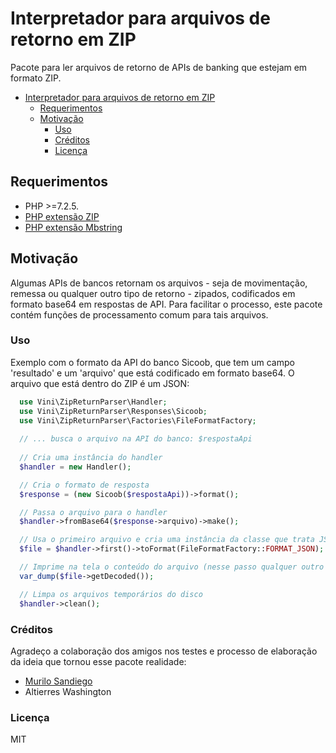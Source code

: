 # Interpretador para arquivos de retorno em ZIP

Pacote para ler arquivos de retorno de APIs de banking que estejam em
formato ZIP.

- [Interpretador para arquivos de retorno em ZIP](#interpretador-para-arquivos-de-retorno-em-zip)
  - [Requerimentos](#requerimentos)
  - [Motivação](#motivação)
    - [Uso](#uso)
    - [Créditos](#créditos)
    - [Licença](#licença)

## Requerimentos

- PHP >=7.2.5.
- [PHP extensão ZIP](https://www.php.net/manual/pt_BR/zip.installation.php)
- [PHP extensão Mbstring](https://www.php.net/manual/pt_BR/mbstring.installation.php)

## Motivação

Algumas APIs de bancos retornam os arquivos - seja de movimentação, remessa ou qualquer outro tipo de retorno - zipados, codificados em formato base64 em respostas de API. Para facilitar o processo, este pacote contém funções de processamento comum para tais arquivos.

### Uso

Exemplo com o formato da API do banco Sicoob, que tem um campo 'resultado' e um 'arquivo'
que está codificado em formato base64. O arquivo que está dentro do ZIP é um JSON:

```php
  use Vini\ZipReturnParser\Handler;
  use Vini\ZipReturnParser\Responses\Sicoob;
  use Vini\ZipReturnParser\Factories\FileFormatFactory;
  
  // ... busca o arquivo na API do banco: $respostaApi
  
  // Cria uma instância do handler
  $handler = new Handler();

  // Cria o formato de resposta
  $response = (new Sicoob($respostaApi))->format();

  // Passa o arquivo para o handler
  $handler->fromBase64($response->arquivo)->make();

  // Usa o primeiro arquivo e cria uma instância da classe que trata JSON automaticamente
  $file = $handler->first()->toFormat(FileFormatFactory::FORMAT_JSON);

  // Imprime na tela o conteúdo do arquivo (nesse passo qualquer outro processamento pode ser feito)
  var_dump($file->getDecoded());

  // Limpa os arquivos temporários do disco
  $handler->clean();
```

### Créditos

Agradeço a colaboração dos amigos nos testes e processo de elaboração da ideia que tornou esse pacote realidade:

- [Murilo Sandiego](https://github.com/murilosandiego)
- Altierres Washington

### Licença

MIT